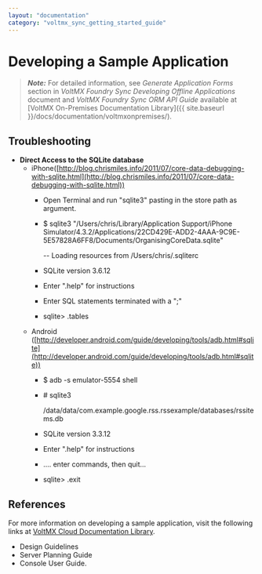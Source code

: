 ```yaml
---
layout: "documentation"
category: "voltmx_sync_getting_started_guide"
---
```

                    

Developing a Sample Application
===============================

> **_Note:_** For detailed information, see _Generate Application Forms_ section in _VoltMX Foundry Sync Developing Offline Applications_ document and _VoltMX Foundry Sync ORM API Guide_ available at [VoltMX On-Premises Documentation Library]({{ site.baseurl }}/docs/documentation/voltmxonpremises/).

Troubleshooting
---------------

*   **Direct Access to the SQLite database**
    *   iPhone([http://blog.chrismiles.info/2011/07/core-data-debugging-with-sqlite.html](http://blog.chrismiles.info/2011/07/core-data-debugging-with-sqlite.html))
        *   Open Terminal and run "sqlite3" pasting in the store path as argument.
            
        *   $ sqlite3 "/Users/chris/Library/Application Support/iPhone Simulator/4.3.2/Applications/22CD429E-ADD2-4AAA-9C9E-5E57828A6FF8/Documents/OrganisingCoreData.sqlite"
            
            \-- Loading resources from /Users/chris/.sqliterc
            
        *   SQLite version 3.6.12
        *   Enter ".help" for instructions
        *   Enter SQL statements terminated with a ";"
        *   sqlite> .tables
    *   Android ([http://developer.android.com/guide/developing/tools/adb.html#sqlite](http://developer.android.com/guide/developing/tools/adb.html#sqlite))
        *   $ adb -s emulator-5554 shell
            
        *   \# sqlite3
            
            /data/data/com.example.google.rss.rssexample/databases/rssitems.db
            
        *   SQLite version 3.3.12
            
        *   Enter ".help" for instructions
            
        *   .... enter commands, then quit...
            
        *   sqlite> .exit
            

References
----------

For more information on developing a sample application, visit the following links at [VoltMX Cloud Documentation Library](https://basecamp.hcl.com/s/voltmx-documentation?index=19).

*   Design Guidelines
*   Server Planning Guide
*   Console User Guide.
